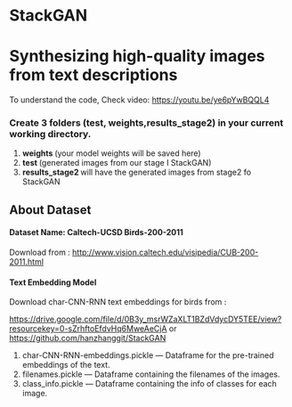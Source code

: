 # StackGAN

# Synthesizing high-quality images from text descriptions

To understand the code, Check video: https://youtu.be/ye6pYwBQQL4

### Create 3 folders (test, weights,results_stage2) in your current working directory.
1. <b>weights </b> (your model weights will be saved here)
2. <b>test </b> (generated images from our stage I StackGAN)
3. <b>results_stage2 </b> will have the generated images from stage2 fo StackGAN

## About Dataset

#### Dataset Name: Caltech-UCSD Birds-200-2011

Download from : http://www.vision.caltech.edu/visipedia/CUB-200-2011.html

#### Text Embedding Model
Download char-CNN-RNN text embeddings for birds from : 

https://drive.google.com/file/d/0B3y_msrWZaXLT1BZdVdycDY5TEE/view?resourcekey=0-sZrhftoEfdvHq6MweAeCjA
or 
https://github.com/hanzhanggit/StackGAN

1. char-CNN-RNN-embeddings.pickle — Dataframe for the pre-trained embeddings of the text.
2.  filenames.pickle — Dataframe containing the filenames of the images.
3. class_info.pickle — Dataframe containing the info of classes for each image.
